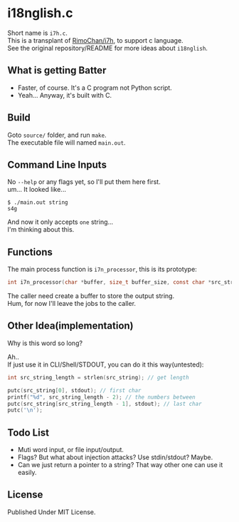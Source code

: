 # i18nglish.c

Short name is `i7h.c`.\
This is a transplant of [RimoChan/i7h](https://github.com/RimoChan/i7h), to support c language.\
See the original repository/README for more ideas about `i18nglish`.

## What is getting Batter

- Faster, of course. It's a C program not Python script.
- Yeah... Anyway, it's built with C.

## Build

Goto `source/` folder, and run `make`.\
The executable file will named `main.out`.

## Command Line Inputs

No `--help` or any flags yet, so I'll put them here first.\
um... It looked like...

```text
$ ./main.out string
s4g
```

And now it only accepts `one` string...\
I'm thinking about this.

## Functions

The main process function is `i7n_processor`, this is its prototype:

```c
int i7n_processor(char *buffer, size_t buffer_size, const char *src_string)
```

The caller need create a buffer to store the output string.\
Hum, for now I'll leave the jobs to the caller.

## Other Idea(implementation)

Why is this word so long?

Ah..\
If just use it in CLI/Shell/STDOUT, you can do it this way(untested):

```c
int src_string_length = strlen(src_string); // get length

putc(src_string[0], stdout); // first char
printf("%d", src_string_length - 2); // the numbers between
putc(src_string[src_string_length - 1], stdout); // last char
putc('\n');
```

## Todo List

- Muti word input, or file input/output.
- Flags? But what about injection attacks? Use stdin/stdout? Maybe.
- Can we just return a pointer to a string? That way other one can use it easily.

## License

Published Under MIT License.
